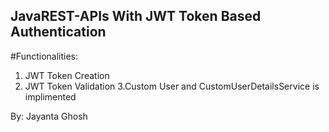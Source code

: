## JavaREST-APIs With JWT Token Based Authentication

#Functionalities:
1. JWT Token Creation
2. JWT Token Validation
3.Custom User and CustomUserDetailsService is implimented 



By: Jayanta Ghosh
